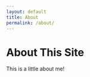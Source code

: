 ```yaml
---
layout: default
title: About
permalink: /about/
---
```


# About This Site

This is a little about me!